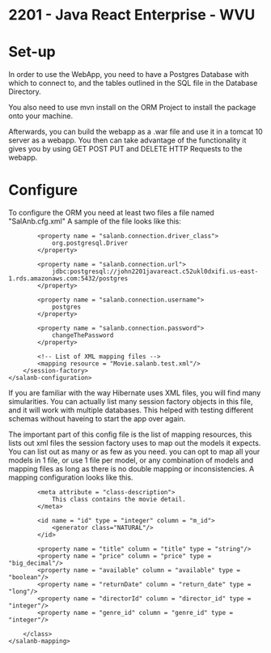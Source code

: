 # 2201 - Java React Enterprise - WVU

# Set-up
In order to use the WebApp, you need to have a Postgres Database with which to
connect to, and the tables outlined in the SQL file in the Database Directory.

You also need to use mvn install on the ORM Project to install the package onto 
your machine.

Afterwards, you can build the webapp as a .war file and use it in a tomcat 10
server as a webapp. You then can take advantage of the functionality it gives
you by using GET POST PUT and DELETE HTTP Requests to the webapp.

# Configure
To configure the ORM you need at least two files a file named "SalAnb.cfg.xml"
A sample of the file looks like this:

<xnl>
	<?xml version = "1.0" encoding = "utf-8"?>
	<!DOCTYPE salanb-configuration SYSTEM
			"http://johnsalguero.com/dtd/salanb-configuration-0.1.dtd">
	<salanb-configuration>
		<session-factory>
	
			<property name = "salanb.connection.driver_class">
				org.postgresql.Driver
			</property>
	
			<property name = "salanb.connection.url">
				jdbc:postgresql://john2201javareact.c52ukl0dxifi.us-east-1.rds.amazonaws.com:5432/postgres
			</property>
	
			<property name = "salanb.connection.username">
				postgres
			</property>
	
			<property name = "salanb.connection.password">
				changeThePassword
			</property>
	
			<!-- List of XML mapping files -->
			<mapping resource = "Movie.salanb.test.xml"/>
		</session-factory>
	</salanb-configuration>
</xml>

If you are familiar with the way Hibernate uses XML files, you will find 
many simularities. You can actually list many session factory objects in this
file, and it will work with multiple databases. This helped with testing
different schemas without haveing to start the app over again.

The important part of this config file is the list of mapping resources, this
lists out xml files the session factory uses to map out the models it expects.
You can list out as many or as few as you need. you can opt to map all your 
models in 1 file, or use 1 file per model, or any combination of models and 
mapping files as long as there is no double mapping or inconsistencies.
A mapping configuration looks like this.

<xml>
	<?xml version = "1.0" encoding = "utf-8"?>
	<!DOCTYPE salanb-mapping SYSTEM
			"http://johnsalguero.com/dtd/salanb-mapping-0.1.dtd">
	<salanb-mapping>
		<class name = "testmodels.Movie" table = "movies">
	
			<meta attribute = "class-description">
				This class contains the movie detail.
			</meta>
	
			<id name = "id" type = "integer" column = "m_id">
				<generator class="NATURAL"/>
			</id>
	
			<property name = "title" column = "title" type = "string"/>
			<property name = "price" column = "price" type = "big_decimal"/>
			<property name = "available" column = "available" type = "boolean"/>
			<property name = "returnDate" column = "return_date" type = "long"/>
			<property name = "directorId" column = "director_id" type = "integer"/>
			<property name = "genre_id" column = "genre_id" type = "integer"/>
	
		</class>
	</salanb-mapping>
</xml>
